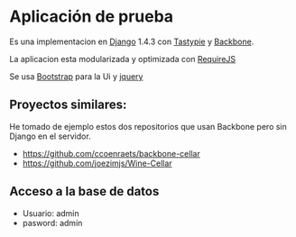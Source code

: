 # Aplicación de prueba

 Es una implementacion en [Django](https://www.djangoproject.com/) 1.4.3 con [Tastypie](http://django-tastypie.readthedocs.org/en/latest/index.html) y [Backbone](http://backbonejs.org/).

 La aplicacion esta modularizada y optimizada con [RequireJS](http://requirejs.org/)

 Se usa [Bootstrap](http://twitter.github.com/bootstrap/) para la Ui y [jquery](http://jquery.com/)

## Proyectos similares:

He tomado de ejemplo estos dos repositorios que usan Backbone pero sin Django en el servidor.
* https://github.com/ccoenraets/backbone-cellar
* https://github.com/joezimjs/Wine-Cellar

## Acceso a la base de datos

* Usuario: admin 
* pasword: admin
